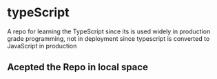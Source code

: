 # typeScript
A repo for learning the TypeScript since its is used widely in production grade programming, not in deployment since typescript is converted to JavaScript in production


## Acepted the Repo in local space